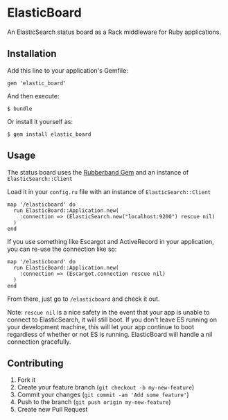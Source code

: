 # ElasticBoard

An ElasticSearch status board as a Rack middleware for Ruby applications.

## Installation

Add this line to your application's Gemfile:

    gem 'elastic_board'

And then execute:

    $ bundle

Or install it yourself as:

    $ gem install elastic_board

## Usage

The status board uses the [Rubberband Gem](https://github.com/grantr/rubberband) and an instance of `ElasticSearch::Client`

Load it in your `config.ru` file with an instance of `ElasticSearch::Client`

    map '/elasticboard' do
      run ElasticBoard::Application.new(
        :connection => (ElasticSearch.new("localhost:9200") rescue nil)
      )
    end
    
If you use something like Escargot and ActiveRecord in your application, you can re-use the connection like so:

    map '/elasticboard' do
      run ElasticBoard::Application.new(
        :connection => (Escargot.connection rescue nil)
      )
    end
    
From there, just go to `/elasticboard` and check it out.

Note: `rescue nil` is a nice safety in the event that your app is unable to connect to ElasticSearch, it will still boot.  If you don't leave ES running on your development machine, this will let your app continue to boot regardless of whether or not ES is running.  ElasticBoard will handle a nil connection gracefully.

## Contributing

1. Fork it
2. Create your feature branch (`git checkout -b my-new-feature`)
3. Commit your changes (`git commit -am 'Add some feature'`)
4. Push to the branch (`git push origin my-new-feature`)
5. Create new Pull Request